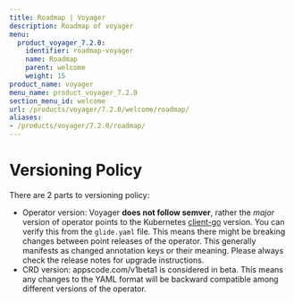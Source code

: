 ```yaml
---
title: Roadmap | Voyager
description: Roadmap of voyager
menu:
  product_voyager_7.2.0:
    identifier: roadmap-voyager
    name: Roadmap
    parent: welcome
    weight: 15
product_name: voyager
menu_name: product_voyager_7.2.0
section_menu_id: welcome
url: /products/voyager/7.2.0/welcome/roadmap/
aliases:
- /products/voyager/7.2.0/roadmap/
---
```


# Versioning Policy

There are 2 parts to versioning policy:

 - Operator version: Voyager __does not follow semver__, rather the _major_ version of operator points to the
Kubernetes [client-go](https://github.com/kubernetes/client-go#branches-and-tags) version. You can verify this
from the `glide.yaml` file. This means there might be breaking changes between point releases of the operator.
This generally manifests as changed annotation keys or their meaning.
Please always check the release notes for upgrade instructions.
 - CRD version: appscode.com/v1beta1 is considered in beta. This means any changes to the YAML format will be backward
compatible among different versions of the operator.
